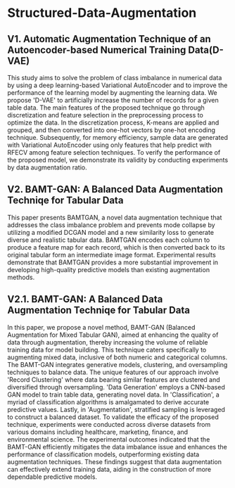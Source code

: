 # Structured-Data-Augmentation

## V1. Automatic Augmentation Technique of an Autoencoder-based Numerical Training Data(D-VAE)

This study aims to solve the problem of class imbalance in numerical data by using a deep learning-based Variational AutoEncoder and to improve the performance of the learning model by augmenting the learning data. We propose 'D-VAE' to artificially increase the number of records for a given table data. The main features of the proposed technique go through discretization and feature selection in the preprocessing process to optimize the data. In the discretization process, K-means are applied and grouped, and then converted into one-hot vectors by one-hot encoding technique. Subsequently, for memory efficiency, sample data are generated with Variational AutoEncoder using only features that help predict with RFECV among feature selection techniques. To verify the performance of the proposed model, we demonstrate its validity by conducting experiments by data augmentation ratio.



## V2. BAMT-GAN:  A Balanced Data Augmentation Techniqe for Tabular Data

This paper presents BAMTGAN, a novel data augmentation technique that addresses the class imbalance problem and prevents mode collapse by utilizing a modified DCGAN model and a new similarity loss to generate diverse and realistic tabular data. BAMTGAN encodes each column to produce a feature map for each record, which is then converted back to its original tabular form an intermediate image format. Experimental results demonstrate that BAMTGAN provides a more substantial improvement in developing high-quality predictive models than existing augmentation methods.


## V2.1. BAMT-GAN:  A Balanced Data Augmentation Techniqe for Tabular Data

In this paper, we propose a novel method, BAMT-GAN (Balanced Augmentation for Mixed Tabular GAN), aimed at enhancing the quality of data through augmentation, thereby increasing the volume of reliable training data for model building. This technique caters specifically to augmenting mixed data, inclusive of both numeric and categorical columns. 
The BAMT-GAN integrates generative models, clustering, and oversampling techniques to balance data. The unique features of our approach involve 'Record Clustering' where data bearing similar features are clustered and diversified through oversampling. 'Data Generation' employs a CNN-based GAN model to train table data, generating novel data. In 'Classification', a myriad of classification algorithms is amalgamated to derive accurate predictive values. Lastly, in 'Augmentation', stratified sampling is leveraged to construct a balanced dataset. 
To validate the efficacy of the proposed technique, experiments were conducted across diverse datasets from various domains including healthcare, marketing, finance, and environmental science. The experimental outcomes indicated that the BAMT-GAN efficiently mitigates the data imbalance issue and enhances the performance of classification models, outperforming existing data augmentation techniques. These findings suggest that data augmentation can effectively extend training data, aiding in the construction of more dependable predictive models.
